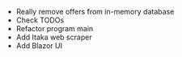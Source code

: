  - Really remove offers from in-memory database
 - Check TODOs
 - Refactor program main
 - Add Itaka web scraper
 - Add Blazor UI
